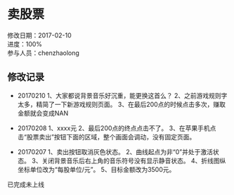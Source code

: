 # 卖股票
修改日期：2017-02-10  
进度：100%  
参与人员：chenzhaolong  


## 修改记录
- 20170210
1、大家都说背景音乐好沉重，能更换这首么？
2、之前游戏规则字太多，精简了一下新游戏规则页面。
3、在最后200点的时候点击多次，赚取金额就会变成NAN

- 20170208
1、xxxx元
2、最后200点的终点点击不了。
3、在苹果手机点击“股票卖出”按钮下面的区域，整个画面会调动，没有固定页面。

- 20170207
1、卖出按钮取消灰色状态。
2、曲线起点为非“0”并处于激活状态。
3、关闭背景音乐后右上角的音乐符号没有显示静音状态。
4、折线图纵坐标单位改为“每股单位/元”。
5、目标金额改为3500元。

已完成未上线